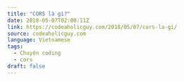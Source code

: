 ```yaml
---
title: "CORS là gì?"
date: 2018-05-07T02:00:11Z
link: https://codeaholicguy.com/2018/05/07/cors-la-gi/
source: codeaholicguy.com
language: Vietnamese
tags:
  - Chuyện coding
  - cors
draft: false
---
```

